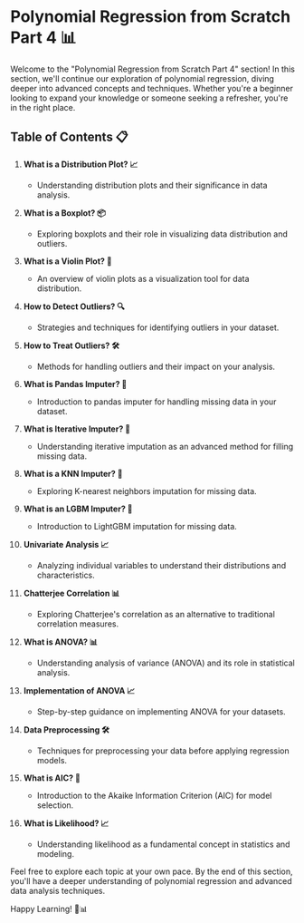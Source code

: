 # Polynomial Regression from Scratch Part 4 📊

Welcome to the "Polynomial Regression from Scratch Part 4" section! In this section, we'll continue our exploration of polynomial regression, diving deeper into advanced concepts and techniques. Whether you're a beginner looking to expand your knowledge or someone seeking a refresher, you're in the right place.

## Table of Contents 📋

1. **What is a Distribution Plot? 📈**
   - Understanding distribution plots and their significance in data analysis.

2. **What is a Boxplot? 📦**
   - Exploring boxplots and their role in visualizing data distribution and outliers.

3. **What is a Violin Plot? 🎻**
   - An overview of violin plots as a visualization tool for data distribution.

4. **How to Detect Outliers? 🔍**
   - Strategies and techniques for identifying outliers in your dataset.

5. **How to Treat Outliers? 🛠️**
   - Methods for handling outliers and their impact on your analysis.

6. **What is Pandas Imputer? 🐼**
   - Introduction to pandas imputer for handling missing data in your dataset.

7. **What is Iterative Imputer? 🔄**
   - Understanding iterative imputation as an advanced method for filling missing data.

8. **What is a KNN Imputer? 🤝**
   - Exploring K-nearest neighbors imputation for missing data.

9. **What is an LGBM Imputer? 🌳**
    - Introduction to LightGBM imputation for missing data.

10. **Univariate Analysis 📈**
    - Analyzing individual variables to understand their distributions and characteristics.

11. **Chatterjee Correlation 📊**
    - Exploring Chatterjee's correlation as an alternative to traditional correlation measures.

12. **What is ANOVA? 📊**
    - Understanding analysis of variance (ANOVA) and its role in statistical analysis.

13. **Implementation of ANOVA 📈**
    - Step-by-step guidance on implementing ANOVA for your datasets.

14. **Data Preprocessing 🛠️**
    - Techniques for preprocessing your data before applying regression models.

15. **What is AIC? 📏**
    - Introduction to the Akaike Information Criterion (AIC) for model selection.

16. **What is Likelihood? 📈**
    - Understanding likelihood as a fundamental concept in statistics and modeling.

Feel free to explore each topic at your own pace. By the end of this section, you'll have a deeper understanding of polynomial regression and advanced data analysis techniques.

Happy Learning! 🚀📊
